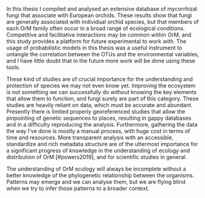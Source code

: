 In this thesis I compiled and analysed an extensive database of mycorrhizal fungi that associate with European orchids. These results show that fungi are generally associated with individual orchid species, but that members of each OrM family often occur in a broad range of ecological conditions. Competitive and facilitative interactions may be common within OrM, and this study provides a platform for future experimental to work with. The usage of probabilistic models in this thesis was a useful instrument to untangle the correlation between the OTUs and the environmental variables, and I have little doubt that in the future more work will be done using these tools.

These kind of studies are of crucial importance for the understanding and protection of species we may not even know yet. Improving the ecosystem is not something we can successfully do without knowing the key elements that allow them to function, and fungi surely are part of this category. These studies are heavily reliant on data, which must be accurate and abundant. Presently there is limited properly georeferenced studies that allow the pinpointing of genetic sequences to places, resulting in gappy databases and in a difficulty reproducing the analysis.
Furthermore, gathering the data the way I've done is mostly a manual process, with huge cost in terms of time and resources. More transparent analysis with an accessible, standardize and rich metadata structure are of the uttermost importance for a significant progress of knowledge in the understanding of ecology and distribution of OrM [#powers2019], and for scientific studies in general.

The understanding of OrM ecology will always be incomplete without a better knowledge of the phylogenetic relationship between the organisms. Patterns may emerge and we can analyse them, but we are flying blind when we try to infer those patterns to a broader context. 




